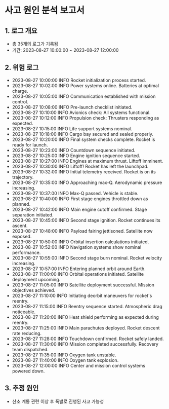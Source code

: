 # 사고 원인 분석 보고서

## 1. 로그 개요
- 총 35개의 로그가 기록됨
- 기간: 2023-08-27 10:00:00 ~ 2023-08-27 12:00:00

## 2. 위험 로그
- 2023-08-27 10:00:00 INFO Rocket initialization process started.
- 2023-08-27 10:02:00 INFO Power systems online. Batteries at optimal charge.
- 2023-08-27 10:05:00 INFO Communication established with mission control.
- 2023-08-27 10:08:00 INFO Pre-launch checklist initiated.
- 2023-08-27 10:10:00 INFO Avionics check: All systems functional.
- 2023-08-27 10:12:00 INFO Propulsion check: Thrusters responding as expected.
- 2023-08-27 10:15:00 INFO Life support systems nominal.
- 2023-08-27 10:18:00 INFO Cargo bay secured and sealed properly.
- 2023-08-27 10:20:00 INFO Final system checks complete. Rocket is ready for launch.
- 2023-08-27 10:23:00 INFO Countdown sequence initiated.
- 2023-08-27 10:25:00 INFO Engine ignition sequence started.
- 2023-08-27 10:27:00 INFO Engines at maximum thrust. Liftoff imminent.
- 2023-08-27 10:30:00 INFO Liftoff! Rocket has left the launchpad.
- 2023-08-27 10:32:00 INFO Initial telemetry received. Rocket is on its trajectory.
- 2023-08-27 10:35:00 INFO Approaching max-Q. Aerodynamic pressure increasing.
- 2023-08-27 10:37:00 INFO Max-Q passed. Vehicle is stable.
- 2023-08-27 10:40:00 INFO First stage engines throttled down as planned.
- 2023-08-27 10:42:00 INFO Main engine cutoff confirmed. Stage separation initiated.
- 2023-08-27 10:45:00 INFO Second stage ignition. Rocket continues its ascent.
- 2023-08-27 10:48:00 INFO Payload fairing jettisoned. Satellite now exposed.
- 2023-08-27 10:50:00 INFO Orbital insertion calculations initiated.
- 2023-08-27 10:52:00 INFO Navigation systems show nominal performance.
- 2023-08-27 10:55:00 INFO Second stage burn nominal. Rocket velocity increasing.
- 2023-08-27 10:57:00 INFO Entering planned orbit around Earth.
- 2023-08-27 11:00:00 INFO Orbital operations initiated. Satellite deployment upcoming.
- 2023-08-27 11:05:00 INFO Satellite deployment successful. Mission objectives achieved.
- 2023-08-27 11:10:00 INFO Initiating deorbit maneuvers for rocket's reentry.
- 2023-08-27 11:15:00 INFO Reentry sequence started. Atmospheric drag noticeable.
- 2023-08-27 11:20:00 INFO Heat shield performing as expected during reentry.
- 2023-08-27 11:25:00 INFO Main parachutes deployed. Rocket descent rate reducing.
- 2023-08-27 11:28:00 INFO Touchdown confirmed. Rocket safely landed.
- 2023-08-27 11:30:00 INFO Mission completed successfully. Recovery team dispatched.
- 2023-08-27 11:35:00 INFO Oxygen tank unstable.
- 2023-08-27 11:40:00 INFO Oxygen tank explosion.
- 2023-08-27 12:00:00 INFO Center and mission control systems powered down.

## 3. 추정 원인
- 산소 계통 관련 이상 후 폭발로 진행된 사고 가능성
